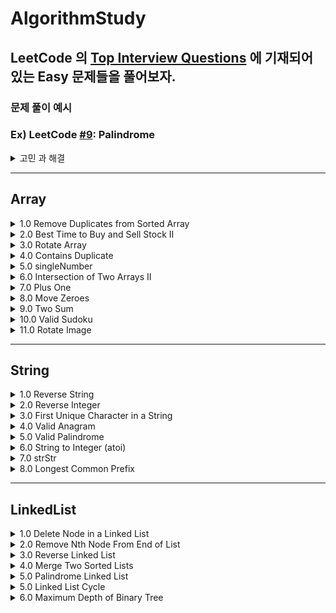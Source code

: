 # AlgorithmStudy

## LeetCode 의 [Top Interview Questions](https://leetcode.com/explore/interview/card/top-interview-questions-easy/) 에 기재되어 있는 Easy 문제들을 풀어보자. 

### 문제 풀이 예시 
### Ex) LeetCode [#9](https://leetcode.com/problems/palindrome-number/): Palindrome
<details>
<summary> 고민 과 해결</summary>
- 어떻게 x 의 integer 값을 뒤집을까?
 
    1.0: x 값을 10 으로 나눈 나머지 값, 첫째 (1의) 자리 값을 저장한다. 
    
    2.0: 10 으로 x 값을 나눈다 
    
    3.0: x 가 0 이 될때까지 1,2 번 프로세스를 반복한다. 
    
- x 가 음수일때는 어떻게 처리할까?
    - 음수일경우 어느조합이 오든 Palindrome(회문) 조건이 성립하지 않음으로 false 를 반환하게 처리.

- String 으로 변환을 하지 않고 어떻게 [Int] 에 있는 값들을 하나의 integer 값으로 만들수 있을까?
    - map 을 사용해서 해결
        
        ex) digit = [1,2,1] 
        
         digit.reduce(0,{$0*10 + $1}) 
        
        → 0 * 10 + 1 = 1 
        
        → 1 * 10 + 2 = 12 
        
        → 12*10 + 1 = 121
        
</details>

---- 
## Array
<details>
<summary>1.0 Remove Duplicates from Sorted Array</summary>

 [문제링크](https://leetcode.com/explore/interview/card/top-interview-questions-easy/92/array/727/)

 ### 고민 과 해결

- 이문제는 2가지의 유형으로 접근했다.

- 1.0 중복된 요소를 삭제하고 그 배열의 크기를 리턴해준다. (문제가 원하는 방법이 아님)
> Set 을 사용해서 배열의 중복된 요소를 없앤뒤 다시 increment 순서로 sort 해준다. 
```swift 
func removeDeplicates(_ nums: inout [Int]) -> Int { 
  nums = Array(Set(nums).sort({$0 < $1}))
  return nums.count
}
```

- 2.0 하지만 문제 지문에서 다음과 같이 명시했듯이 `"Since it is impossible to change the length of the array in some languages"`, 어떤 언어에선 배열의 크기를 바꿀수없다. 따라서 "In-place" 방식을 사용하여 문제를 해결하라고 한다. 

`고민`: 어떻게 중복된요소를 배열의 크기를 유지하면서 걸러낼수있을까?

### 시도1
> 접근 방식: 배열을 순회하면서 다음 요소값과 값이 같다면 다음요소의 값을요소값의 range 외 값으로 설정해주고 마지막에 filter 해준다. 

> 결과: 연속해서 2개 이상의 요소가 같은 값이면 중복된값을 바꾸어 줄수 없음 -> ex) [1,1,1] -> [1,101,1] 

### 시도2

> 접근방식 
> - `pointer` 라는 변수로 순서대로 정렬되어있는 요소들의 마지막 인덱스를 가르킨다. -> 초기값을 1로 설정해두어 0번째 요소와 비교가능하게 설정.
> - 배열을 순회하면서 중복으로 나열되어 있는 값과 다른값이 나올경우 배열의 `pointer` 인덱스에 바뀐 값을 대입해준다. 
> - 결과적으로 중복된 요소일때는 pass, 다른요소일때는 pointer 를 사용해 배열의 앞부분부터 순서대로 채워준다. 

```swift 
func removeDeplicates(_ nums: inout [Int]) -> Int { 
   var pointer = 1 
   for i in 1..<nums.count { 
    if nums[i] != nums[i-1] { 
     nums[pointer] = nums[i]
     pointer += 1
    }
   }
  return pointer
}
```

<img width="507" alt="image" src="https://user-images.githubusercontent.com/36659877/187836546-a099bf1a-06bf-43e0-81f2-704524dd5cf7.png">
</details>

 

<details>
<summary> 2.0 Best Time to Buy and Sell Stock II </summary>

`고민`: Brute Force 방법 말고 어떻게 문제에 접근할수 있을까? 

`근거`: Stock 을 산 날부터 팔아서 profit 을 낼수 있는 모든 경우의 수를 계산 해야하기 때문에 time complexity 가 On^n 이 된다. 

### 시도 
> `접근방식1`: 배열을 순회하면서 각 날짜마다 최대의 profit 을 더해준다. 

> `결과`: 한 날짜의 최대 profit 을 주는 selling 날짜만 구하면 다른 날짜에 팔아서 생기는 profit 의 조합을 구할수 없게 된다. 밑에 그림을 보면 `valley(i)` 와 `peak(j)` 값만 계산해준것과 같다.  

> `접근방식2`: Net Profit 구하기. 주어진 배열의 stock price 값들을 가지고 나올수 있는 profit 의 합을 구하는 방식이다. 

<img width="685" alt="image" src="https://user-images.githubusercontent.com/36659877/188079868-3036dfc6-5ade-49a0-835f-3e9da37bbf43.png">

> `결과`: 성공.

```swift
class Solution {
    func maxProfit(_ prices: [Int]) -> Int {
       var profit = 0 
       for i in 1..<prices.count { 
         if price[i] > price[i-1] { 
           profit += price[i] - price[i-1]
         }
       } 
       return profit
    }
}
```

Time Complexity =  `O(n)`

Space Complexity = `O(1)`
</details>

<details>
<summary>3.0 Rotate Array </summary>

[문제링크](https://leetcode.com/explore/interview/card/top-interview-questions-easy/92/array/646/)

`고민`: 오른쪽으로 요소를 옮길때 어떻게 다음 값을 저장해서 그 다음 인덱스에 대입해줄수 있을까? 

### 시도1
> 접근 방식: Extra Memory 를 사용해서 해결하는 방법
- 1.0 k 값의 range 는 0 <= k <= 10^5 이기 때문에 전체 배열의 크기와 나누어 떨어진 값을 구한다. (이 나머지 값은 오른쪽으로 shift 되어지는 횟수이다)

- 2.0 기존배열에 N 만큼 shift 되면 어떤 패턴을 갖는지 확인해본다. 
ex) Given : [1,2,3,4,5,6,7] , shift right by 3
-> [5,6,7,1,2,3,4], 예제배열의 패턴을 살펴보았을때 배열을 [5,6,7] 과 [1,2,3,4] 로 나눌수 있다. 

- 4.0 Nums 와 같은 크기를 가진 임시배열 `temp` 를 만들고 [5,6,7], [1,2,3,4] 를 차례대로 넣어줄수 있는 알고리즘을 생각해본다.
-> 오른쪽으로 3번 shift 하라는 k 값을 사용해 기존 nums 배열에서 [5,6,7] 을 빼내어 temps 에 넣어준다. 

- 5.0 나머지 [1,2,3,4] 의 값을 temp 에 넣어준뒤 nums 배열을 업데이트 시켜준다. 

> 결과: 

```swift

func rotateArray(_ nums: inout [Int], _ k: Int) { 
 //Shift 될 값을 계산 
 var offSet = k % nums.count 
 
 //nums 의 크기만큼 temp 배열생성 
 var temp = Array(repeating: 0, count: nums.count)
 
 //Temp 배열의 인덱스를 tracking 해줄 값
 var index = 0
 
 //nums 끝을 기준으로 offSet 값만큼 temp 에 넣어준다. 
 for i in (nums.count - offset)..<nums.count {
  temp[index] = nums[i] 
  index += 1
 }
 
 //nums 의 시작을 기준으로 offSet 값만큼 temp 에 넣어준다. 
 for j in 0..<(nums.count-offSet) { 
  temp[index] = nums[j]
  index += 1
 }
 
 //nums 업데이트
 for k in 0..<nums.count { 
  nums[k] = temp[k]
 }
 
}


//번외 LeftShift 일 경우
//Given [1,2,3,4,5,6,7], leftShift by 2 -> [3,4,5,6,7,1,2] 
//배열을 [3,4,5,6,7] 과 [1,2] 로 나눌수 있다. 
//temp 를 사용하여 [3,4,5,6,7], [1,2] 를 순서대로 대입할수 있게 로직을 구현한다. 

func leftRotateArray(_ nums: inout [Int], _ k: Int) {
 var offSet = k % nums.count 
 var temp = Array(reapting:0, count: nums.count) 
 var index = 0 
 
 for i in offSet..<nums.count { 
  temp[index] = nums[i]
  index += 1
 }
 
 for j in 0..<offSet { 
   temp[index] = nums[j]
   index += 1
 }
 
 for k in 0..<nums.count { 
  nums[k] = temp[k]
 }
 
}

```
> Left Shift 와 Right Shift 은 기준점은 시작점으로 할건지, 마지막 요소 로 할건지로 구분할수 있다. 

Time Complexity = O(n) 

Space Complexity = O(n)

### 시도2

> 접근 방식: Element 를 하나씩 Shift 하는 방법
 
- k 값의 range 는 0 <= k <= 10^5 이기 때문에 전체 배열의 크기와 나누어 떨어진 값을 구한다. (이 나머지 값은 오른쪽으로 shift 되어지는 횟수이다)
- Left Shift 인경우 현재 배열의 첫번째 요소를 저장해놓았다가 요소를 하나씩 왼쪽으로 옮긴후에 마지막 요소에 저장한 첫번째 값을 넣어주면된다. 이것을 k 번 반복하면되는데
 문제는 Right Shift 라는것이다. 
- `i + 1` 요소를 `i` 번째 인덱스에 넣는건 가능하지만 그 반대는 불가능하다. (i + 1 에 i 번째 요소가 중복해서 할당됨)  
- 따라서 nums 을 `reversed()` 시켜서 문제를 풀었다. 

> 결과: 
```swift 
func rotate(_ nums: inout [Int], _ k: Int) {
   var offSet = k % nums.count
 
   //Nums 배열을 뒤집어 준다. 
   nums = nums.reversed()
 
   while offSet > 0 { 
      let temp = nums.first! 
      for i in 0..<nums.count {
        nums[i] = nums[i+1]
        nums[nums.count-1] = temp
        offSet -= 1
      }
   {
                              
   //Nums 배열의 순서 원상복구
   nums = nums.reversed() 
} 
 
```
time Complexity = On*k
                              
space Complexity = O(1)

### 시도3

> 접근 방식: Juggling Alogrithm 을 사용. 

- 시도2 은 outer loop (k 번 실행되는 loop) 과 inner loop (각 요소마다 shift 하기위해 실해되는 loop) 때문에 `On*k` 의 시간복잡도를 가지게 됐다. 
- Juggling Alogrithm 은 배열의 길이 n, shift 되는 횟수 k 의 GCD (최대공약수) 를 구하여 outer loop 을 만든다. 
- Inner loop 에는 k 의 값만큼 떨어진 인덱스에 할당된 알맞은 배열의 요소을 할당시킨다. 
 
 
> 결과 
 
```swift 
 
func gcd(_ a: Int, _ b: Int) -> Int {
  if b == 0 {return a} 
  else{
   return gcd(b,a%b)
  }
}
 
func rotateArray(_ nums: inout [Int], _ k: Int) { 
 let offSet = k % nums.count
 
 for i in 0..<gcd(nums.count, offSet) { 
   let temp = nums[i]
   //j = index of array that is to be replaced
   var j = i 
   while true { 
     //d = pointing the next element to be shifted
     //nums.count - offSet is used for right shift, 
     //(j-offSet) % offSet can be used for left shift
     let d = (j+(nums.count-offSet)) % nums.count
     if d == j {break}
     nums[j] = nums[d]
     j = d
   }
   nums[j] = temp
 }
} 
```
 
ex1) k 값이 배열길이의 약수 일경우 


nums = [1,2,3,4,5,6], k = 2              
gcd = 2 (number of outer loop iteration)

@1st pass
`temp = 1`
 
|j|d|nums|
|---|---|------|
|0|4|[5,2,3,4,5,6]|
|4|2|[5,2,3,4,3,6]|
|2|0|[5,2,1,4,3,6]|
 

@2nd pass
`temp = 2`
 
|j|d|nums|
|---|---|------|
|1|5|[5,6,1,4,3,6]|
|5|3|[5,6,1,4,3,4]|
|3|1|[5,6,1,2,3,4]|
 
Time Complexity = O(N) 
                              
Space Complexity = O(1) 
                              
</details>

 <details>
  
 <summary> 4.0 Contains Duplicate </summary>
  
  
 `고민` = 시간 복잡도와 공간복잡도를 효율적으로 사용해서 문제를 풀어 봐야겠다. 
  
  ### 시도 
  
  > 접근 방식
  
  - 2중 for loop = 시간복잡도 On^2 (너무 김)
  
  - 디셔너리 = 시간복잡도 O(N), 이지만 Memory 를 많이 잡아먹음 
  
  - Set =  시간복잡도 O(N),  디셔너리 보다 적게 memory 사용. 
  
  > 결과 
  ```swift
  var set = Set<Int>()
  for num in nums {
    if set.contains(num) {return true}
    set.insert(num)
  }
  return false
  ```
  
 </details>
  
  
  <details>
   <summary> 5.0 singleNumber </summary> 
   
   > 접근방식 

   1.0 Using Dictionary 
   ```swift 
   func singleNumber(_ nums:[Int]) -> Int {
    var counter: [Int: Int] = [:]
     for num in nums {
       if let count = counter[num] {
         counter.updateValue(count + 1, forKey: num)
       }else {
         counter.updateValue(1, forKey: num)
       }
     }
     if let res = counter.first(where: {$0.value == 1}) {
       return res.key
     }
   return 0
   }
   ```
 
 2.0 Using Set 
   
 ```swift
 func singleNumber(_ nums:[Int]) -> Int {
   var set = Set<Int>()
    for num in nums {
      if set.contains(num) {
        set.remove(num)
      }else {
        set.insert(num)
      }
    }
   return set.first!
  }
 ```  
  </details>
  
<details> 
<summary> 6.0 Intersection of Two Arrays II </summary> 

### 시도1

> 접근방식 : Brute Force 

- 두배열의 요소를 순서대로 하나씩 비교하여 같은 값을 `res` 배열에 더해주는 방식으로 문제를 해결 했다. 

> 결과 

```swift 
func intersect(_ nums1: [Int], _ nums2: [Int]) -> [Int] {
  var res: [Int] = [] 
  var outter = nums1.count >= nums2.count ? nums2: nums1
  var inner = nums1.count >= nums2.count ? nums1: nums2
  var m = outter.count
  while m > 0 {
    let lastElement = outter.last!
    if let matchedIndex = inner.firstIndex(where: {$0 == lastElement}) {
      res.append(lastElement)
      inner.remove(at: matchedIndex)
    }
    outter.removeLast()
    m -= 1
  } 
  return res
} 
```

Time Complexity = O(N*M)

Space Complexity = O(1) (idealy) 
 
 
 ### 시도2

> 접근방식 : Binary Search  

- 시도 1 에서 같은 요소를 찾는 방법으로 `firstIndex` 메소드를 사용했는데, binary search 를 사용해서 `O(nlogn + mlogn)` Time Complexity 를 개선 해보자.

> 결과 

```swift 

func binarySearch(_ arr: [Int], _ value: Int, _ low: Int, _ high: Int) -> Int {
  
  if low > high {return -1}
  
  let mid = (low + high) / 2
  if arr[mid] == value {
    return mid
  }
  else if arr[mid] > value {
    return binarySearch(arr, value, low, mid - 1)
  }
  else if arr[mid] < value {
    return binarySearch(arr, value, mid + 1, high)
  }
  return -1
}


func intersect(_ nums1: [Int], _ nums2: [Int]) -> [Int] {
  var res: [Int] = [] 
  var outter = nums1.count >= nums2.count ? nums2: nums1
  var inner = nums1.count >= nums2.count ? nums1: nums2
  var m = outter.count
  while m > 0 {
    let lastElement = outter.last!
    inner = inner.sorted(by: <)
    let matchedIndex = binarySearch(inner, lastElement, 0, inner.count - 1)
    if matchedIndex >= 0 {
      res.append(lastElement)
      inner.remove(at: matchedIndex)
    }
    outter.removeLast()
    m -= 1
  }
  return res
} 
```

Time Complexity = `O(nlogn + mlogn)`

Space Complexity = O(1)
</details> 


<details> 
 <summary> 7.0 Plus One </summary> 
 
 [문제 링크](https://leetcode.com/explore/interview/card/top-interview-questions-easy/92/array/559/)
 
 `고민` = String 을 Integer 로 변환 해서 계산하면, Integer 의 limit을 넘을수가 있다. 따라서 배열 자체로 계산하는 방법을 고민해봤다.

  > 접근방식 
  
  - 주어진 digits 배열의 끝부터 1 을 더한 값이 9 를 넘으면 carry 를 1, 아니면 carry 를 0 으로 설정해주어 다음 요소를 계산하는 방식으로 접근했다. 
  
  - 마지막 요소부터 시작해서 첫번째 요소에 도달했을때의 값과 carry 로 넘어온 값을 더해 10 이 된다면 결과값을 담은 `res` 배열에 [0,1] 을 할당했다. 
  
  - 끝으로 `res` 배열을 reverse 해서 반환. 
  
  > 결과 


```swift
func plusOne(_ digits: [Int]) -> [Int] {
  var res: [Int] = []
  var carry = 1
  var index = digits.count - 1
  while index > -1 {
    let sum = digits[index] + carry
    if index == 0 && sum > 9 {
      res += [0,1]
    }else if sum > 9 {
      carry = 1
      res.append(0)
    }else {
      carry = 0
      res.append(sum)
    }
    index -= 1
  }
  return res.reversed()
}
```
Time Complexity = `O(n)`

Space Complexity = `O(n)`
 
</details> 

 <details> 
  <summary> 8.0 Move Zeroes </summary> 
  
  [문제 링크](https://leetcode.com/explore/interview/card/top-interview-questions-easy/92/array/567/)
  
  > 고민 
  - Extra Memory 를 사용하지 않고 Inplace 방식으로 알고리즘을 어떻게 구현 할까?
  - O(N) 으로 구현 해보자 
  
  ### 시도 
  
  > 접근 방식 
  
  - 배열은 순회 할때 필요한 `i` 와 0 의 위치를 가르켜줄 `pointerToZero`, Two Pointer 를 사용한다. 
  - 배열을 순회 할때 `i` 번째 요소가 0 이 아닐시 다음 요소로 넘어 간다. 이로써 배열의 첫 0 을 i 번째 요소와 바꿀수 있게 된다. 
  
  > 결과 
  
  ```swift 
  func moveZeroes(_ nums: inout [Int]) {
   var pointerToZero = 0
   for i in 0..<nums.count {
     if nums[i] == 0 {continue}
     nums.swapAt(i, pointerToZero)
     pointerToZero += 1
   }
  }  
  ```
  Time Complexity = `O(n)`

  Space Complexity = `O(1)`
  
 </details>
 
  <details>
   <summary> 9.0 Two Sum </summary>
   
   [문제 링크](https://leetcode.com/explore/interview/card/top-interview-questions-easy/92/array/546/)
   
   > 고민 
   - 시간복잡도 `O(n^2)` 이하로 문제를 풀수 있을까? 
   
   ### 시도
   > 접근 방법
   - 딕셔너리를 사용해서 문제를 해결하려 한다. 
   - nums 를 순회 하면서 `Target - nums[i]` 을 디셔너리의 Key 로, value 는 i 값으로 할당한다. 
   - 디셔너리의 key 값에 nums[i] 의 요소가 있는지 확인한다. 이값을 x 라고 한다면, `Target - nums[i] = x`, `x + nums[i] = Target` 이 성사한다. 
   - i 와 저장되어 있는 딕셔너리의 value 값을 리턴 한다. 
   
   ```swift
   func twoSum(_ nums: [Int], _ target: Int) -> [Int] {
    var dict: [Int:Int] = []
    
    for (index, value) in nums.enumerated() { 
     guard let matchedRemainingIndex = dict[value] else {
      dict.updateValue(index, forKey: target - value)
      continue
     }
     return [index, matchedRemainingIndex]
    }
   }
   ``` 
   
  Time Complexity = `O(n)`

  Space Complexity = `O(n)`
   
  </details>
  
  <details> 
   <summary> 10.0 Valid Sudoku </summary> 
   
   [문제 링크](https://leetcode.com/explore/interview/card/top-interview-questions-easy/92/array/769/) 
    
   > 고민 
   
   - `문제요약` : 이문제는 valid 한 스도쿠인것을 확인하기 위해서 row, column, square(3x3) 안에 있는 요소들이 1~9 까지 겹치는지 확인하는 문제였다.
   - 1.0 스도쿠 배열 순회 방법 
   - 2.0 어떤 자료구조로 중복 확인을 해줄까? 
   - 3.0 row, column, square 를 체크해야하는데 어떤 순서로 체크를 해줄까?
   - 4.0 square 체크를 어떤식으로 해야하나? 
   
   > 해결 
   
   - 1.0 스도쿠 배열 순회 방법 
    - 아래와 같이 스도쿠 배열이 주어지면 가장 쉽게 모든 배열의 요소를 순회할수 있는 가장 쉽고 직관적인 방법은 brute force 방법으로 진행하는것이였다. 
    - row, column 의 요소를 지정하기 위해 i 번째 row 를 기준으로 row 에 있는 요소들을 j 로 지정했다.
    
 <img width="887" alt="image" src="https://user-images.githubusercontent.com/36659877/189093056-877dde48-83be-4842-98fd-21bea9f9fe31.png">
   
   - 2.0 어떤 자료구조로 중복 확인을 해줄까?
     - swift 에는 array, set, dictionary 를 이용하여 중복된 요소가 있는지 확인하는 `contains` 메서드를 사용할수 있다. 
     - 이중 최적의 time complexity 를 갖는 자료구조로 선택했다. 
       - array: O(n) 
       - set: O(1) 
       - dictionary: O(1)
     - `set` 과 `dictionary` 는 `hashing` 을 사용해 O(1) 의 시간복잡도로 중복된 요소를 찾을수 있었다. 이중 `dictionary` 는 `key`, `value` 값을
     할당해주어야 하기 때문에 `set` 보다 메모리를 많이 사용하게 된다. 
     - 따라서 `set` 으로 중복확인을 진행했다.
     
  - 3.0 row, column, square 를 체크해야하는데 어떤 순서로 체크를 해줄까?
    - 생각해보니 row, column, square 를 체크하는 순서에 상관없이 중복요소가 있다면 false 를 반환해주면 된다.
    
  - 4.0 square 체크를 어떤식으로 해야하나? 
     - 순회하는 방법으로 brute force 를 사용하기 때문에 squareSet 에 들어갈 요소들을 innerloop 에서 지정 해주어야한다. 
     - 이때 innerloop 은 row 요소들을 순회하기 때문에 row 요소들을 3개 씩 나누어서 sqaureSet 에 할당해주는게 직관적이라 생각했다. 
     - 할당해주려는 과정에서 겪은 문제는 row 의 요소를 순회할때 i 번째 있는 row 에 있는 모든 요소들을 sqaureSet 에 넣어주어야 했었다. 
     
       - 기존에 생각했던 중복확인 방법  
     <img width="778" alt="image" src="https://user-images.githubusercontent.com/36659877/189089994-49088c2f-aa1b-4bd7-a0d9-90107f5aa1dc.png">
     
       -> 문제 : loop 에서 i번쨰 row 요소 전체를 순회 하기 때문에 squareSet 하나씩 검사하는것은 불가능.
     
     - row 에 있는 모든 요소들을 sqaureSet 에 집어 넣기 위해선 3개의 sqaureSet 이 필요했다. 
     따라서 `var squareSet = Array(repeating: Set<Character>(), count: (board.count/3))` 와 같이 squareSet 을 초기화 해주었고 i번째 row 를 순회 할때 3개씩 요소를 끊어서 sqaureSet 에 할당해주었다. 
     
    <img width="1100" alt="image" src="https://user-images.githubusercontent.com/36659877/189092565-2fe9c6ff-1c55-4cd1-89e2-dba07c3ad0db.png">
  
  
    > 결과 
   
```swift
    func isValidSudoku(_ board: [[Character]]) -> Bool {
  var itemCount = 0
  var squareSet = Array(repeating: Set<Character>(), count: (board.count/3))
  for i in 0..<board.count {
    var rowCheckSet: Set<Character> = Set<Character>()
    var colCheckSet: Set<Character> = Set<Character>()
    
    // Checking Squares, Rows, Column in sequence
    for j in 0..<board[i].count {
      let rowElement = board[i][j]
      let colElement = board[j][i]
      itemCount += 1
      let index = j/3
      
      //Checking Squares
      if checkDuplicate(val: rowElement, on: squareSet[index]) {
        squareSet[index].insert(rowElement)
      }else {
        print("detected Duplicates within the square!")
        return false
      }
      
      //Checking Rows
      if checkDuplicate(val: rowElement, on: rowCheckSet) {
        rowCheckSet.insert(rowElement)
      }else {
        print("detected Duplicates within the rows!")
        
        return false
      }
      
      //Checking Columns
      if checkDuplicate(val: colElement, on: colCheckSet) {
        colCheckSet.insert(colElement)
      }else {
        print("detected Duplicates within the columns!")
        return false
      }
    }
    //3개의 rows 씩 잘라서 진행.
    if itemCount % 27 == 0 {
      for i in 0..<squareSet.count{
        squareSet[i].removeAll()
      }
    }
    
    rowCheckSet.removeAll()
    colCheckSet.removeAll()
  }
  return true
  
}


func checkDuplicate(val: Character, on set: Set<Character>) -> Bool {
  if val == "." {return true}
  else if set.contains(val){
    return false
  }
  return true
}
```

Time Complexity = `O(n^2)`

Space Complexity = `O(n)`

  </details>
  
  <details> 
  <summary> 11.0  Rotate Image </summary> 
  
  [문제링크](https://leetcode.com/explore/interview/card/top-interview-questions-easy/92/array/770/)
  
  > 고민 
  - 어떤식으로 element 을 회전시에 배치해야할지 고민
  - n*n 의 배열을 어떻게 순회 해야할지 고민 
  - Element 회전 알고리즘 세우기
  
  > 해결 
  
  > 1.0 어떤식으로 element 을 회전시에 배치해야할지 고민
  전반적인 배열의 요소를 배치하는것은 아래의 그래프처럼 i 번째 row 를 순회 하면서 각각의 요소를 각변에 계산된 좌표에 값을 할당한다. 

<img width="932" alt="image" src="https://user-images.githubusercontent.com/36659877/189478006-1cfb6d97-d3d1-42de-a969-fb8075f2da9e.png">

  
  > 2.0 n*n 의 배열을 어떻게 순회 해야할지 고민
  - 일단 i 번째 row 를 순회 하고, j 번째 요소를 순회 할 outter loop 과 inner loop 이 필요하다. 
  - `outer loop`: n 개의 row 를 어떻게 순회 할까? 
    - 필요한 row 의 개수는 몇개 인가? 
      - 4x4 배열 일때를 가정해보자 
      - 아래 그림처럼 2개의 사각형으로 나눌수가 있다. 그리고 row 의 정보만으로 모든 요소를 돌면서 rotate 이 가능하다.
      
     <img width="883" alt="image" src="https://user-images.githubusercontent.com/36659877/189478013-6f081678-1499-42d1-8865-1c276a0b4e41.png">

      
      - n 이 4 일때, `i = 0,1` 위 그림처럼 두번의 row 를 순회 할것이다. 그렇다면 다른 케이스를 한번 생각해보고 outer loop 공식을 세워보자.
      
      |n|i|
      |---|-----|
      |1|(0)|
      |2|(0)|
      |3|(0,1)|
      |4|(0,1)|
      |5|(0,1)|
      |6|(0,1,2)|
      |10|(0,1,2,3,4)|
      
      - 위 테이블 n 과 i 값을 분석해보면 `i = 0..<N/2` 공식을 추론 할수 있었다. 
      - `inner loop`: 몇개의 요소를 각 row 에서 순회 해야할까? 
      - 두개의 사각형으로 나누면 외부의 사각형은 `0 부터 N-1` 까지의 indexing 이 필요하다. 
      - 내부 사각형에서는 외부사각형에서 회전한 값을 건들이지 말아야한다. `j = N-i-1` 을 inner loop 에 할당해주면 주어진 요구사항에 마추어 j 요소의 순회를 가능하게 할수있다.
      
   <img width="909" alt="image" src="https://user-images.githubusercontent.com/36659877/189477172-63115e8a-6b2a-4942-ac03-5a2c22233d0d.png">
 
  > 3.0 Element 회전 알고리즘 세우기
  - 1.0 에서 찾은 방법을 어떤 로직을 사용해서 구현해야할까? 
  - 일단 전체적인 알고리즘의 흐름은 아래와 같다. 
  - `ex) i = 0, j  = 0`
  <img width="904" alt="image" src="https://user-images.githubusercontent.com/36659877/189478459-9530b5fd-8732-405d-9295-67bec9855dd5.png">
  
  ```swift 
  //Top 에 있는 요소를 temp 에 저장 
  let temp = matrix[0][0]
  
  //Top 에 있는 요소에 할당 
  matrix[0][0] = matrix[3][0]
  
  //Left 에 있는 요소에 할당 
  matrix[3][0] = matrix[3][3]
  
  //Bottom 에 있는 요소에 할당 
  matrix[3][3] = matrix[0][3]
  
  //Right 에 있는 요소에 할당 
  matrix[0][3] = temp
  ```
  
  - 위 코드를 모든 i,j 의 값이 들어올때 rotate 될 자리의 index 를 계산해야하는데, 몇개의 예시를 만들어 패턴을 찾고 로직을 만들어보자 
  
  ```
  // i = 0, j = 0 
  //Top 에 있는 요소를 temp 에 저장 
  let temp = matrix[0][0]
  
  //Top 에 있는 요소에 할당 
  matrix[0][0] = matrix[3][0]
  
  //Left 에 있는 요소에 할당 
  matrix[3][0] = matrix[3][3]
  
  //Bottom 에 있는 요소에 할당 
  matrix[3][3] = matrix[0][3]
  
  //Right 에 있는 요소에 할당 
  matrix[0][3] = temp
  
  
  // i = 0, j = 1
  //Top 에 있는 요소를 temp 에 저장 
  let temp = matrix[0][1]
  
  //Top 에 있는 요소에 할당 
  matrix[0][1] = matrix[2][0]
  
  //Left 에 있는 요소에 할당 
  matrix[2][0] = matrix[3][2]
  
  //Bottom 에 있는 요소에 할당 
  matrix[3][2] = matrix[1][3]
  
  //Right 에 있는 요소에 할당 
  matrix[1][3] = temp


  //i = 0, j = 2 
  //Top 에 있는 요소에 할당 
  matrix[0][2] = matrix[1][0]
  
  //Left 에 있는 요소에 할당 
  matrix[1][0] = matrix[3][1]
  
  //Bottom 에 있는 요소에 할당 
  matrix[3][1] = matrix[2][3]
  
  //Right 에 있는 요소에 할당 
  matrix[2][3] = temp
  ```
  
  > 해결
  
  - 위 패턴을 각각 의 side 마다 분석하면 아래와 같은 로직으로 문제를 해결할수 있다. 
  
  ```swift 
  
func rotate(_ matrix: inout [[Int]]) {
  
  let N =  matrix.count
  
  for i in 0..<N/2 {
    
    for j in i..<N-1-i {
      //Store the First element in square
      let temp = matrix[i][j]
      
      //Allocate top Element
      matrix[i][j] = matrix[N-j-1][i]
      
      //Allocate Leftside Element
      matrix[N-j-1][i] = matrix[N-i-1][N-j-1]
      
      //Allocate bottom element
      matrix[N-i-1][N-j-1] = matrix[j][N-i-1]
      
      
      
      //Allocate rightside element
      matrix[j][N-i-1] = temp
      
    }
  }
  
}

```

Time complexity = `O(n^2)`

Space complexity = `O(n)`

  </details>
  
---

## String 

<details> 

<summary> 1.0 Reverse String </summary> 

[문제 링크](https://leetcode.com/explore/interview/card/top-interview-questions-easy/127/strings/879/) 

> 고민 
- reverse 를 사용하지 않고 문제를 해결할수 있는 방법이 있을까? 


> 해결 
- two Pointer 를 사용해서 문제를 해결 했다. 


### 시도 

- 배열의 첫번째 요소 부터 가르키는 포인터를 `pointer` 라고 불렀다. 
- 배열의 마지막 요소 부터 가르키는 포인터를 `index` 라고 불렀다. 
- while 문을 사용해서 문제를 해결하려고 시도 했다. 
   - 예시로 주어진 배열의 문장은 `["H","E","L","L","O"]` -> 길이가 5인 배열이였다. 
   - while 의 컨디션을 아래와 같이 주었고, 예시로주어진 배열은 해결할수 있었다. 
   ```swift 
   var pointer = 0 
   var index = arr.count - 1 
   
   while index != pointer { 
   
     arr.swapAt(index, pointer) 
     index -= 1
     pointer += 1
    }
   }
   ```
   - 하지만 배열의 크기가 홀수 일때 index 와 pointer 가 같아지는 시점이 없기 때문에 while 문 컨디션을 아래와 같이 수정해주었다. 
   
> 결과 

   ```swift 
   
   var pointer = 0 
   var index = arr.count - 1 
   
   while index >= pointer { 
   
     arr.swapAt(index, pointer) 
     index -= 1
     pointer += 1
    }
   }
   
   ```
 
 Time complexity = `O(logn)`
 
 Space complexity = `O(1)`
 
</details> 


<details> 

<summary> 2.0 Reverse Integer </summary> 

[문제 링크](https://leetcode.com/explore/interview/card/top-interview-questions-easy/127/strings/880/)

> 고민 
- 10 나눈 나머지 값을 어떻게 하면 알맞은 자리수에 할당할수 있을까? 


> 해결 

### 시도1 
- [String] 을 사용해서 1의 자리에서 부터 계산된 나머지값을 append 시켜준다음 joined 해준다. 

```swift 

func reverse(_ x: Int) -> Int {
  var val = abs(x)
  let sign = x > 0 ? 1:-1
  var digits:[String] = []
  
  while val != 0 { 
    let remainder = val % 10 
    val = val / 10 
    digits.append(String(remainder)!)
  }
  
  let reversedValue = signed * Int(digits.joined())!
}

```
 - 문제 : Extra memory 를 사용함. 
 
 
 ### 시도2
 
 - `reversedValue` 를 먼저 선언하고 iteration 마다 10 을 곱해주고 나머지 값을 더해주는 로직을 적용
 
 > 결과 
 
 ```swift 
 
 func reverse(_ x: Int) -> Int {
  var val = abs(x)
  let sign = x > 0 ? 1:-1
  var reversedValue = 0
  
  while val != 0 {
    let remainder = val % 10
    val = val / 10
    reversedValue = reversedValue * 10 + remainder
  }
  
  reversedValue *= sign
  if reversedValue >= Int32.max-1 || reversedValue <= Int32.min
  {return 0}
  
  return reversedValue
 } 
 
 ```
 
 Time complexity = `O(n)`
 
 Space complexity = `O(n)`

</details>

<details> 
 <summary> 3.0 First Unique Character in a String </summary> 
 
 [문제 링크](https://leetcode.com/explore/interview/card/top-interview-questions-easy/127/strings/881/)
 
 > 고민 
 - 중복된 요소의 개수를 어떻게 count 할까? 
 
 > 해결
 - 딕셔너리를 이용해 문제해결 
 > 1.0 `s` 를 순회하여 dictionary 에 `key = letter` , `value = count` 를 할당.
 
 > 2.0 `s` 를 다시한번 순회하여 각 요소를 dictionary 의 key 값에 넣어 중복된 count 값을 비교한다.
 
 > 3.0 count 값이 1인 index 를 리턴 
  
 > 결과  
 
 ```swift 
 
 func firstUniqChar(_ s: String) -> Int {
  
  var dict:[Character:Int] = [:]
  
  for character in s {
    if dict[character] != nil, let count = dict[character] {
      dict.updateValue(count + 1, forKey: character)
    }else {
      dict.updateValue(1, forKey: character)
    }
  }
  
  for (index,character) in s.enumerated() {
    if dict[character] == 1 {
      return index
    }
  }
  return -1
}

```

Time Complexity = `O(n)`
Space Complexity = `O(n)`
 
</details>



<details> 
 <summary> 4.0 Valid Anagram </summary> 
 
 [문제링크](https://leetcode.com/explore/interview/card/top-interview-questions-easy/127/strings/882/) 
 
 > 고민 
 - 어떻게 주어진 두개의 string 에서 각각의 character 일치하는지 알수 있을까? 
 
 
 > 해결 
 
 ### 시도1 
 
 - Set 을 이용해서 문제를 풀려고 했으나, 중복된 character 의 개수도 일치해야한다는것을 깨닫고 다른 방법을 찾아봤다. 
 
 
 ### 시도2 
 
 - Character 는 고유한 unicode 로 이루워져있다. 
 - 이 값을 사용해서 각 단어를 sort 해준다음 비교하면 각 string 을 구성하는 characters 가 일치하는지 알수 있지 않을까 해서 시도함. 
 
 > 결과 
 
 ```swift 
 func isAnagram(_ s: String, _ t: String) -> Bool {
  return s.sorted(by: {$0 < $1}) == t.sorted(by: {$0 < $1})
 }
 ```
 
 TimeComplexity = `O(NlogN)`
 
 SpaceComplexity = `O(1)`

</details>


<details> 
 <summary> 5.0 Valid Palindrome </summary> 
 
 [문제링크](https://leetcode.com/explore/interview/card/top-interview-questions-easy/127/strings/883/) 
 
 > 고민 
 - 어떻게 알파벳 과 숫자를 필터링 해야하나?
 
 > 해결
 - `CharacterSet` 의 `alphanumerics` 을 사용해서 필터링 과정을 거쳐 알파벳 과 숫자를 필터링 해준다. 
 - 이때 주어진 스트링을 unicodeScalars 로 변환 시켜주어 필터링 해주어야한다. 
 - [참조](https://forums.swift.org/t/removing-characterset-characters-from-a-string-seems-hard/47935)
 
 > 결과 
 
 ```swift
 
 func isPalindrome(_ s: String) -> Bool {
  let result = String(s.unicodeScalars.filter({CharacterSet.alphanumerics.contains($0)})).map({$0.lowercased()})
  let reversed = result.reversed()
  return result.joined() == reversed.joined()
 }

 ```

Time Complexity = `O(n)`
Space Complexity = `O(1)`
 
</details> 

<details>

 <summary> 6.0  String to Integer (atoi) </summary> 
 
 [문제 링크](https://leetcode.com/explore/interview/card/top-interview-questions-easy/127/strings/884/)
 
 > 고민 
 
 - `' '`, `'+'`, `'-'`, and `'.'` 값들을 어떻게 필터링 해줄까? 


> 해결 

- 1.0 문자열 앞에 `' '` 을 없애 주기 위해 `trimmingCharacters` 을 사용해서 whiteSpace 들을 제거했다. 
- 2.0 문자열 앞에 `'+'`, `'-'` 를 필터링해주기 위해 `prefix()` 메소드를 사용했다. 
- 3.0 나머지 문자열에서 제일 앞에 위치한 숫자만 뽑아내야한다. -> 모든숫자는 Ascii code 로 손쉽게 구별할수 있으므로 `48~57` 까지의 ascii value 만 꺼내서 계산해주었다. 

```swift
func myAtoi(_ s: String) -> Int {
  
  var removedWhiteSpace = s.trimmingCharacters(in: CharacterSet.whitespaces)

  var sign = 1
  var value = 0
  
  if removedWhiteSpace.hasPrefix("-"){
    sign = -1
    removedWhiteSpace.removeFirst()
  }
  else if removedWhiteSpace.hasPrefix("+"){
    sign = 1
    removedWhiteSpace.removeFirst()
  }
  
  for char in removedWhiteSpace {
    if char.asciiValue! >= 48 && char.asciiValue! <= 57 && value < Int32.max && value > Int32.min {
      value = value * 10 + Int(String(char))!
    }else {
      break
    }
  }
  
  var res = sign * value
  
  if res > Int32.max - 1 {
    res = Int(Int32.max)
  }
  else if res < Int32.min {
    res = Int(Int32.min)
  }
            
  return res
}

```

Time Complexity = `O(n)`

Space Complexity = `O(n)`

</details> 

<details>
 <summary> 7.0 strStr </summary> 
 
 [문제 링크](https://leetcode.com/explore/interview/card/top-interview-questions-easy/127/strings/885/)
 
 > 고민 
 - needle 이 어떻게 haystack 안에 있는지 확인하고 일치하는 첫번쨰 인덱스 를 반환해줄까? 
 
 > 해결 
 - `haystack` 을 순회 하면서 `hayStack.firstIndex + i` 와 `(haystack.startIndex, offsetBy: needle.count - 1 + i)` start, end  인덱스를 계산해준다. 
 - 계산된 start, end 를 `hayStack[start...end] == needle` 인지 확인하고 맞으면 `i` 를 반환하는 로직을 구성해 문제를 해결했다. 
 
 > 결과 
 
 ```swift 
 func strStr(_ haystack: String, _ needle: String) -> Int {

  if haystack.count < needle.count {return -1}
  
  for i in 0...haystack.count - needle.count {
    let newStartIndex = haystack.index(haystack.startIndex, offsetBy: i)
    let newEndIndex = haystack.index(haystack.startIndex, offsetBy: needle.count - 1 + i)
    if haystack[newStartIndex...newEndIndex] == needle {
      return i
    }
  }

  return -1
 }
 ```
 
 Time complexity = `O(n)` 
 
 Space complexity = `O(1)` 
 

</details> 

<details> 
 <summary> 8.0 Longest Common Prefix </summary> 
 
 [문제링크](https://leetcode.com/explore/interview/card/top-interview-questions-easy/127/strings/887/) 
 
 > 해결 
 
 - swift foundation 에 있는 `commonPrefix` 메소드 를 사용하여 문제 해결 
 
 
 > 결과 
 
 ```swift
 func longestCommonPrefix(_ strs: [String]) -> String {
  var prefix = strs.first!
  for i in 1..<strs.count {
    prefix = prefix.commonPrefix(with: strs[i])
  }
  return prefix
 }
 ```
                          
 Time Complexity = `O(n)`
                          
 Space Complexity = `O(n)`
 
 </details>
 
 ---- 
 
## LinkedList

<details> 
<summary> 1.0 Delete Node in a Linked List </summary> 

> 고민 
- 주어진 LikedList  의 특정 node 를 지우면 되는데 함수의 input 은 linkedList 밖에 없어서 당황함 

> 해결 
- LikedList 와 특정 node 가 주어지는게 아니라 이 함수를 밖에서 사용했을때 함수에서 주어진 노드를 리스트에서 삭제하라는 뜻이였다. 
- 주어진 노드의 값은 그 다음 값을 가지고 있다. 
- 주어진 노드의 nextNode 는 `node.next.next` 를 가르키고 있는것이다. 
![image](https://user-images.githubusercontent.com/36659877/190289656-fdc88f7a-f970-4bbd-b7ee-b261fa44c342.png)

```swift
 func deleteNode(_ node: ListNode?) {
      node?.val = (node?.next!.val)!
      node?.next = node?.next?.next
    }
```

Time complexity = `O(1)` 

Space complexity = `O(1)`

</details>

<details> 
 <summary> 2.0 Remove Nth Node From End of List </summary>
 
 > 고민
 - 어떻게 linked list 의 마지막 부터 n 번째의 요소를 지울수 있을끼? 
 - 연결된 list 의 다음 노드를 어떻게 알아낼까? 
 - 어떻게 list 의 연결을 끊어줄까?
 
 > 해결 
 - 어떻게 linked list 의 마지막 부터 n 번째의 요소를 지울수 있을까?
 
 -> node 의 다음 요소가 nil 일때까지 순회 하며 `indexCnt` 를 기록해두었다.
 
 - 연결된 list 의 다음 노드를 어떻게 알아낼까? 
 
 -> class 로 작성된 list 는 head 의 주소를 하는 `curr`, `prev`, 두개의 포인터를 사용하여 현재 가르키고 있는 노드, 이전노드를 가르키고 있는 변수를 만들어주었다. 
 
 -> for loop 을 `indexCnt-n` 번까지 순회하며 prev 는 curr 노드를, curr 은 다음 노드를 가르키킬수 있도록 구현.
 
 - 어떻게 list 의 연결을 끊어줄까?
   -> 아래의 그림과 같이 이전 노드의 다음 노드를 현재노드의 다음 노드로 연결시켜주고, 현재 노드는 삭제되어야할 노드이기 때문에 next 값을 0 으로 만들어 주어 list 의 연결 을 끊는다. 
 <img width="673" alt="image" src="https://user-images.githubusercontent.com/36659877/190552944-2ca46155-8e82-4680-87fe-cea2d30b54d0.png">

   -> 제일 처음 요소를 삭제해야하는 test case 가 있었는데, `indexCnt == n` 일때 현재 head 를 가르키고 있는 curr 포인터의 다음 노드를 다음 노드로 설정한뒤 curr 를 반환해주면서 문제를 해결했다.
   
   > 결과 
   
   ```swift 
   func removeNthFromEnd(_ head: ListNode?, _ n: Int) -> ListNode? {
  var indexCnt = 1
  var counter = head
  var curr = head
  var prev: ListNode?
  
  //list 의 개수가 몇개인지 확인
  while counter?.next != nil {
    counter = counter?.next
    indexCnt += 1
  }
  
  //indexCnt 와 n 값이 같다면 제일 첫번째 요소를 지운다는 뜻.
  if indexCnt == n {
    curr = curr?.next
    return curr
  }
  
  //prev, curr 포인터 이동
  for _ in 0..<indexCnt-n {
    prev = curr
    curr = curr?.next
    // print(curr?.val)
  }
  
  //prev 를 curr 다음 노드에 연결 한뒤 curr.next 를 끊어준다.
  prev?.next = curr?.next
  curr?.next = nil
  
  return head
  }
  
  ```
  Time complextiy = `O(n)`
  
  Space Complexity = `O(1)`
 
</details> 

<details> 
 <summary> 3.0 Reverse Linked List </summary> 
 
 > 고민 
 - 리스트를 순회 하면서 pointer 를 어떤식으로 활용하여 뒤집어진 list 형태를 만들수 있을까? 
 
 > 해결 
 - 3 pointers 를 이용하여 문제를 해결. 
 > - 뒤집어진 리스트를 기록할 Pointer = `reversedList` 
 > - 현재 노드를 가르키는 Pointer = `curr`
 > - 다음번째 노드를 가르키는 Pointer = `nextNode`
 
 - 리스트 뒤집기 알고리즘 
 - 현재 노드의 link 를 끊어 주고, 이전의 노드 를 next 로 설정해주며 문제를 해결. 
 > - 1.0 `nextNode` 의 메모리 주소를 `reversedList` 에 할당해주며 기존 `curr` 노드의 링크의 방향을 바꿈. 
 > - 2.0 `reversedList` 노드의 메모리 주소를 `curr` 노드로 업데이트 시킴. 
 > - 3.0 `curr` 노드의 메모리 주소를 `nextNode` 로 할당. 
 > - 4.0 `nextNode` 의 메모리 주소를 `curr.next` 주소로 할당시킴 
 > - 5.0 `curr` 노드가 nill 을 가르킬때까지 반복. 
 
 - 전체적인 포인터 진행 방향 및 처음 포인터들이 가르키고 있는 노드 주소
 <img width="1194" alt="image" src="https://user-images.githubusercontent.com/36659877/190885309-c3856be0-7025-4aac-a3b9-7be2e65dcdb8.png">

 - 포인터의 메모리 주소 업데이트 및 알고리즘 진행순서 도식화 
 <img width="952" alt="image" src="https://user-images.githubusercontent.com/36659877/190885382-9e0cc861-dfc0-440c-aa34-03e1c099ea04.png">

 
> 결과 

```swift 
func reverseList(_ head: ListNode?) -> ListNode? {
  //revseredList 는 초기로 Nill 의 주소 값을 가지고 있음.
  var reversedList: ListNode? = nil
  //curr 은 head 의 첫번쨰 노드를 가르키고 있음.
  var curr = head
  //nextNode 는 head 의 다음 노드를 가르킴.
  var nextNode = curr?.next
  
  while curr != nil {
    //curr 의 다음 요소의 주소 값을 temp 로 지정
    curr?.next = reversedList
    reversedList = curr
    curr = nextNode
    nextNode = curr?.next
  }
  
  return reversedList
}
``` 

Time complexity = `O(n)`

Space Complexity = `O(1)`

 
</details> 


<details> 
 <summary> 4.0 Merge Two Sorted Lists </summary> 
  
  > 고민 
  - `list1` 혹은 `list1` 의 값을 비교하는 중에 둘중의 하나의 값이 없을 경우에는 어떻게 해야하나? 
  - 두개의 리스트 의 비교를 시작할떄 하나가 비어있을경우에는 어떻게 하나? 
  
  
  > 해결 
  > - Recursion 방법으로 문제를 해결 했다.
  > - 리스트 둘중 하나가 비어있다면 다른 리스트 반환
  > - 두개의 리스트의 `val` 값을 비교 하여 `mergeTwoLists(_:, _:)` 를 호출 
  
  - 메서드 호출 순서
  <img width="1531" alt="image" src="https://user-images.githubusercontent.com/36659877/190960043-2e19ac66-1048-4c6b-b5b0-66663e2a0275.png">
  
  - 메서드 Call Stack 순서대로 반환되어 지는 값
  <img width="1646" alt="image" src="https://user-images.githubusercontent.com/36659877/190960150-66d985d5-5abd-44bf-8a6b-9932cbc4f112.png">

  - xcode Call stack when list1 = 1,2,4, list2 = 1,3,4
  
 <p align="center">
   <img src="https://user-images.githubusercontent.com/36659877/190960763-ac221a4e-bd2f-4722-a4c9-6bf0d05578d5.png" width="350" height="250"> 
   </p>
   
> 결과 

```swift 
func mergeTwoLists(_ list1: ListNode?, _ list2: ListNode?) -> ListNode? {
 
  //리스트 둘중에 하나가 비어 있을경우
  guard let list1 = list1 else {
    return list2
  }
  guard let list2 = list2 else {
    return list1
  }

  //리스트의 next 값이 nil 이 될때까지 진행
  if list1.val < list2.val {
    list1.next = mergeTwoLists(list1.next, list2)
    return list1
  } else {
    list2.next = mergeTwoLists(list1, list2.next)
    return list2
  }
  
 }

```
Time complexity = `O(n+m)` where n, m refers to length of each list

Space complexity = `O(1)` 
  
</details> 

<details> 
 <summary> 5.0 Palindrome Linked List </summary> 
 
 > 고민 
 - 보통 배열이나 String 의 Palindrome(회문) 여부는 reverse 를 사용해서 원래 있던 값과 비교하는 식으로 구현해왔다. 하지만 문제에서 O(1) 의 Space Complexity 를 요구했기에 고민되는 부분이 많았다. 
 - reverse 말고 다른 방법은 없을까? 
 - reverse 를 어떻게 하면 extra memory 를 사용하지 않으면서 구현 할수 있을까? 
 
 > 해결 
 - reverse 말고 다른 방법은 없을까? (with Space complexity O(1))
   - list 의 개수를 센뒤에 마지막 headNode.next 값을 head 의 첫번째 node 로 연결시킨다. 그후 카운트된 리스트 개수만큼 무한히 연결된 list 를 순회하면서 요소가 같은지 체크한다.
 
   -> [1,2,4], [1,2,2,1] 같은 케이스는 통과하지만 [1,1,2,1] 같은 경우 성립하지 못했다. (리스트를 연결한다고 해도 리스트의 역순을 구현할순없었기 때문이다). 
 
   -> 실패 
   
 - reverse 를 어떻게 하면 extra memory 를 사용하지 않으면서 구현 할수 있을까? 
   - 첫번째 시도는 리스트 전체를 그냥 reverse 해봤지만 메모리 주소의 next 값이 바뀌면서 참조된 head 의 list 에 영향을 끼쳐 버렸다. 
   - 두번째 시도는 리스트 중간 까지의 포인트를 찾아서 `중간지점의 노드` 를 `reverse` 한뒤에 원래 headNode 의 값들과 비교를 하는 것이다. 
     - 중간지점을 찾는데 여러가지 생각해야할 점들이 있었다. 
     - case 1: 리스트가 비어있을경우 
     - case 2: 리스트가 홀수인경우 
     > `curr`, `inspector` two 포인터 를 사용해서 문제를 해결할수 있었다. 
 
     > `inspector` 는 각 iteration 마다 `다음 노드` 와 `2번째 다음 노드` 가 nil 인지 확인한다. 그리고 nil 이 아니라면 `inspector` 는 2개의 노드뒤 를 포인팅하게 되고, `curr` 은 다음 노드를 가르키게 된다. 
 
     > 만약 리스트 노드의 개수가 홀수 (3개 ~> [1,2,3]) 인경우엔 `curr.next` 인 [3] 노드를 반환하게 된다. 
 
     > [3] 을 reverse 해도 reversedList 의 다음 요소가 nil 일때까지만 original head 의 요소와 값을 비교할것이기 때문에 input 이 [1,2,1] 일 경우에도 이 알고리즘은 유효하게 된다.
     
![image](https://user-images.githubusercontent.com/36659877/191064360-89ba46c1-c99b-4643-bbbf-66a14bb32992.png)

 
 > 결과 
 
 ```swift 
 
 func isPalindrome(_ head: ListNode?) -> Bool {

  let midNode = getLastHalfList(head: head)
  var reversedMidNode = reverseList(midNode)
  var curr = head
  
  while reversedMidNode != nil {
    if curr?.val != reversedMidNode?.val {
      return false
    }
    reversedMidNode = reversedMidNode?.next
    curr = curr?.next
  }

  return true
}

 //pass firsthalf of list
 func getLastHalfList(head: ListNode?) -> ListNode? {

   var curr = head
   var inspector = head

   while inspector?.next != nil && inspector?.next?.next != nil {
     inspector = inspector?.next?.next
     curr = curr?.next
   }

   return curr?.next
 }

  func reverseList(_ head: ListNode?) -> ListNode? {
   //revseredList 는 초기로 Nill 의 주소 값을 가지고 있음.
   var revseredList: ListNode? = nil
   //curr 은 head 의 첫번쨰 노드를 가르키고 있음.
   var curr = head
   //nextNode 는 head 의 다음 노드를 가르킴.
   var nextNode = curr?.next

   while curr != nil {
     //curr 의 다음 요소의 주소 값을 temp 로 지정
     curr?.next = revseredList
     revseredList = curr
     curr = nextNode
     nextNode = curr?.next
   }

   return revseredList
 }
 
 ```
 
 Time Complexity = `O(n)`
 
 Space Complexity = `O(1)`  
 
 
</details> 

<details> 
 <summary> 5.0 Linked List Cycle </summary> 
 
 > 고민 
 - 어떻게 이미 방문한 노드를 체크 해줄수 있을까? 
 - node 들을 어떻게 비교해서 같은 노드인지 확인할수 있을까? 
 - 패턴으로 확인해야하나?
 - 주어진 제약사항을 사용해서 문제를 풀어볼까?
 
 > 해결
 - 어떻게 이미 방문한 노드를 체크 해줄수 있을까?
 
   -> 이미 방문한 노드를 체크하려면 extra memory 를 사용하여 저장해야하는데, space complexity O(1) 의 제약사항을 못 지키게된다. 
   
 - 패턴으로 확인해야하나?
 
   -> 이것또한 extra memory 필요
   
 - 주어진 제약사항을 이용해볼까? 
 
   -> 제약사항은 리스트의 길이가 `[0, 1e4]` 였다. 따라서 while loop 에서 노드의 개수를 세어 1e4 이상으로 개수가 세어진다면 true 를 반환하는 스크립트를 짜봤지만... 실패나 다름이 없었다.. 
   
 - node 들을 어떻게 비교해서 같은 노드인지 확인할수 있을까? 
   - Node 가 Equatable 이 아니고, unique 한 id 도 없어서 어떻게 같은 노드인지 확인할까 고민을 하던중 `===` 연산자 를 알게되었다.
   - `===` 는 `ObjectIdentifier` 를 사용하여 비교되는 대상들이 같은 메모리주소를 참조하고 있는지 확인해준다. 
   - 같은 노드인지 확인할 방법이 생겼으니, 아래 예시와 같이 만약 순환되고 있는 요소라면 two pointer 을 사용해서 아래와 같이 순환되고있는 리스트인지 확인할수있다. 
     - curr pointer 는 리스트의 노드를 차례대로 짝수 로 건너뛰는 inspector 의 노드와 비교를 하게된다. (inspector 는 리스트개수의 제약에 따라 몇개를 건너뛴 노드를 검사할건지 정해줄수있다)
   
   <img width="1452" alt="image" src="https://user-images.githubusercontent.com/36659877/191170661-40e88dee-5b30-4774-80aa-475dd65f50ee.png">

 > 결과 
 
 ```swift 
 func hasCycle(_ head: ListNode?) -> Bool {
  var curr = head
  var inspector = head?.next

  while inspector != nil {
    if curr === inspector {
      return true
    }
    curr = curr?.next
    inspector = inspector?.next?.next
  }
  
  return false
}
```

Time Complexity = `O(n)` where n = original length of list 

Space Complexity = `O(1)` 

</details> 

<details> 
 <summary> 6.0 Maximum Depth of Binary Tree </summary>
 
</details> 


